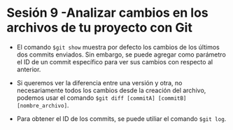 # Sesión 9 -Analizar cambios en los archivos de tu proyecto con Git

* El comando `$git show` muestra por defecto los cambios de los últimos dos commits enviados. Sin embargo, se puede agregar como parámetro el ID de un commit específico para ver sus cambios con respecto al anterior.

* Si queremos ver la diferencia entre una versión y otra, no necesariamente todos los cambios desde la creación del archivo, podemos usar el comando `$git diff [commitA] [commitB] [nombre_archivo]`.

* Para obtener el ID de los commits, se puede utiliar el comando `$git log`.

